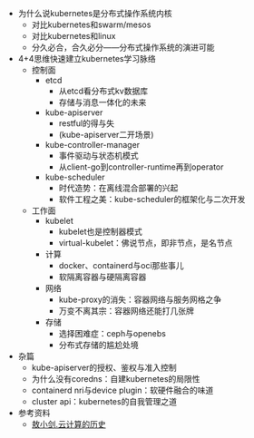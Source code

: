 + 为什么说kubernetes是分布式操作系统内核
  + 对比kubernetes和swarm/mesos
  + 对比kubernetes和linux
  + 分久必合，合久必分——分布式操作系统的演进可能
+ 4+4思维快速建立kubernetes学习脉络
  + 控制面
    + etcd
      + 从etcd看分布式kv数据库
      + 存储与消息一体化的未来
    + kube-apiserver
      + restful的得与失
      + (kube-apiserver二开场景)
    + kube-controller-manager
      + 事件驱动与状态机模式
      + 从client-go到controller-runtime再到operator
    + kube-scheduler
      + 时代造势：在离线混合部署的兴起
      + 软件工程之美：kube-scheduler的框架化与二次开发
  + 工作面
    + kubelet
      + kubelet也是控制器模式
      + virtual-kubelet：佛说节点，即非节点，是名节点
    + 计算
      + docker、containerd与oci那些事儿
      + 软隔离容器与硬隔离容器
    + 网络
      + kube-proxy的消失：容器网络与服务网格之争
      + 万变不离其宗：容器网络还能打几张牌
    + 存储
      + 选择困难症：ceph与openebs
      + 分布式存储的尴尬处境
+ 杂篇
  + kube-apiserver的授权、鉴权与准入控制
  + 为什么没有coredns：自建kubernetes的局限性
  + containerd nri与device plugin：软硬件融合的味道
  + cluster api：kubernetes的自我管理之道
+ 参考资料
  + [敖小剑.云计算的历史](https://skyao.io/learning-cloudnative/docs/introduction/history.html)
